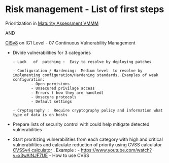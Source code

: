 # Risk management - List of first steps

Prioritization in  [Maturity Assessment VMMM](https://github.com/jonathanristo/VMMM-self-assessment-tool)

AND

[CISv8](https://learn.cisecurity.org/cis-controls-download) on IG1 Level - 07 Continuous Vulnerability Management

* Divide vulnerabilities for 3 categories 

      - Lack   of  patching :  Easy to resolve by deploying patches

      - Configuration / Hardening:  Medium level  to resolve by implementing configuration/Hardening standards. Examples of weak configuration:
              - Open permisions
              - Unsecured privilage access
              - Errors ( how they are handled)
              - Unsecure protocols
              - Default settings
   
      - Cryptography :  Require cryptography policy and information what type of data is on hosts

* Prepare lists of security control  with could help  mitigate detected vulnerabilities 

* Start proritizing vulnerabilities from each  category with high and critical vulnerabilities and calculate reduction of priority using CVSS calculator [CVSSv4 calculator](https://www.first.org/cvss/calculator/4.0#CVSS:4.0/AV:A/AC:H/AT:N/PR:N/UI:P/VC:N/VI:N/VA:N/SC:N/SI:N/SA:N) . Example :
        - https://www.youtube.com/watch?v=x3wAINJF7UE - How to  use CVSS 

